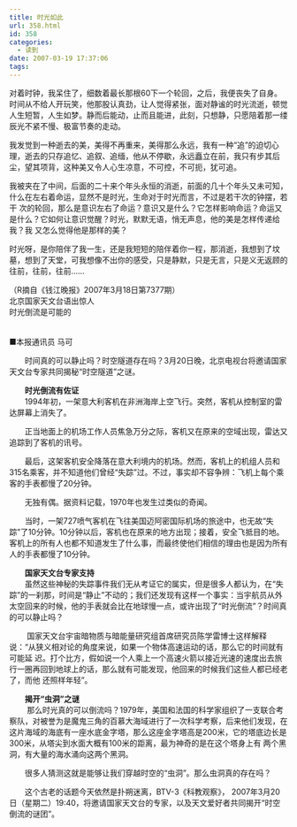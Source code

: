 ```yaml
---
title: 时光如此
url: 358.html
id: 358
categories:
  - 读到
date: 2007-03-19 17:37:06
tags:
---
```


对着时钟，我呆住了，细数着最长那根60下一个轮回，之后，我便丧失了自身。时间从不给人开玩笑，他那股认真劲，让人觉得紧张，面对静谧的时光流逝，顿觉人生短暂，人生如梦。静而后能动，止而且能进，此刻，只想静，只愿陪着那一缕辰光不紧不慢、极富节奏的走动。  
  
我发觉到一种逝去的美，美得不再重来，美得那么永远，我有一种“追”的迫切心理，逝去的只存追忆、追叙、追缅，他从不停歇，永远矗立在前，我只有步其后尘，望其项背，这种美又令人心生凉意，不可控，不可扼，犹可追。  
  
我被夹在了中间，后面的二十来个年头永恒的消逝，前面的几十个年头又未可知，什么在左右着命运，显然不是时光，生命对于时光而言，不过是若干次的钟摆，若干 次的轮回，那么是意识左右了命运？意识又是什么？它怎样影响命运？命运又是什么？它如何让意识觉醒？时光，默默无语，悄无声息，他的美是怎样传递给我？我 又怎么觉得他是那样的美？  
  
时光呀，是你陪伴了我一生，还是我短短的陪伴着你一程，那消逝，我想到了坟墓，想到了天堂，可我想像不出你的感受，只是静默，只是无言，只是义无返顾的往前，往前，往前……  
  
  

（R摘自《钱江晚报》2007年3月18日第7377期）  
北京国家天文台语出惊人  
时光倒流是可能的

  
　　  
■本报通讯员 马可　　  
  
　　时间真的可以静止吗？时空隧道存在吗？3月20日晚，北京电视台将邀请国家天文台专家共同揭秘“时空隧道”之谜。  
  
　　**时光倒流有佐证**  
　　1994年初，一架意大利客机在非洲海岸上空飞行。突然，客机从控制室的雷达屏幕上消失了。  
  
　　正当地面上的机场工作人员焦急万分之际，客机又在原来的空域出现，雷达又追踪到了客机的讯号。  
  
　　最后，这架客机安全降落在意大利境内的机场。然而，客机上的机组人员和315名乘客，并不知道他们曾经“失踪”过。不过，事实却不容争辨：飞机上每个乘客的手表都慢了20分钟。  
  
　　无独有偶。据资料记载，1970年也发生过类似的奇闻。  
  
　　当时，一架727喷气客机在飞往美国迈阿密国际机场的旅途中，也无故“失踪”了10分钟。10分钟以后，客机也在原来的地方出现；接着，安全飞抵目的地。客机上的所有人也都不知道发生了什么事，而最终使他们相信的理由也是因为所有人的手表都慢了10分钟。  
  
　　**国家天文台专家支持**  
　　虽然这些神秘的失踪事件我们无从考证它的属实，但是很多人都认为，在“失踪”的一刹那，时间是“静止”不动的；我们还发现有这样一个事实：当宇航员从外太空回来的时候，他的手表就会比在地球慢一点，或许出现了“时光倒流”？时间真的可以静止吗？  
  
　 　国家天文台宇宙暗物质与暗能量研究组首席研究员陈学雷博士这样解释说：“从狭义相对论的角度来说，如果一个物体高速运动的话，那么它的时间就有可能延 迟。打个比方，假如说一个人乘上一个高速火箭以接近光速的速度出去旅行一圈再回到地球上的话，那么就有可能发现，他回来的时候我们这些人都已经老了，而他 还照样年轻”。  
  
　　**揭开“虫洞”之谜**  
　 　那么时光真的可以倒流吗？1979年，美国和法国的科学家组织了一支联合考察队，对被誉为是魔鬼三角的百慕大海域进行了一次科学考察，后来他们发现，在 这片海域的海底有一座水底金字塔，那么这座金字塔高是200米，它的塔底边长是300米，从塔尖到水面大概有100米的距离，最为神奇的是在这个塔身上有 两个黑洞，有大量的海水涌向这两个黑洞。  
  
　　很多人猜测这就是能够让我们穿越时空的“虫洞”。那么虫洞真的存在吗？  
  
　　这个古老的话题今天依然是扑朔迷离，BTV-3《科教观察》， 2007年3月20日（星期二）19:40，将邀请国家天文台的专家，以及天文爱好者共同揭开“时空倒流的谜团”。